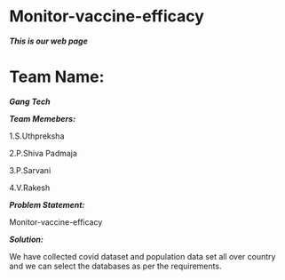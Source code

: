 # Monitor-vaccine-efficacy

***This is our web page***

# Team Name:

***Gang Tech***

***Team Memebers:***

  1.S.Uthpreksha
  
  2.P.Shiva Padmaja
  
  3.P.Sarvani
  
  4.V.Rakesh

***Problem Statement:***

Monitor-vaccine-efficacy

***Solution:***

We have collected covid dataset and population data set all over country and we can select the databases as per the requirements.



